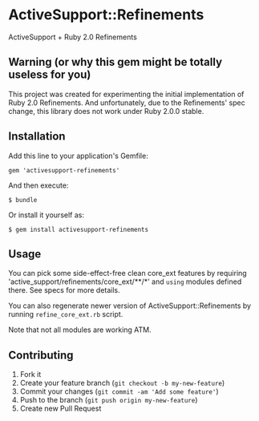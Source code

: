 # ActiveSupport::Refinements

ActiveSupport + Ruby 2.0 Refinements

## Warning (or why this gem might be totally useless for you)

This project was created for experimenting the initial implementation of Ruby 2.0 Refinements.
And unfortunately, due to the Refinements' spec change, this library does not work under Ruby 2.0.0 stable.

## Installation

Add this line to your application's Gemfile:

    gem 'activesupport-refinements'

And then execute:

    $ bundle

Or install it yourself as:

    $ gem install activesupport-refinements

## Usage

You can pick some side-effect-free clean core_ext features by requiring 'active_support/refinements/core_ext/**/*' and `using` modules defined there.
See specs for more details.

You can also regenerate newer version of ActiveSupport::Refinements by running `refine_core_ext.rb` script.

Note that not all modules are working ATM.

## Contributing

1. Fork it
2. Create your feature branch (`git checkout -b my-new-feature`)
3. Commit your changes (`git commit -am 'Add some feature'`)
4. Push to the branch (`git push origin my-new-feature`)
5. Create new Pull Request
